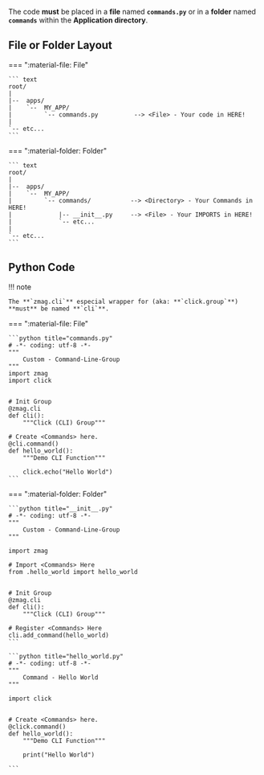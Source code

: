 The code **must** be placed in a **file** named **`commands.py`** or in a **folder** named **`commands`** within the **Application directory**.

## File or Folder **Layout**

=== ":material-file: File"

    ``` text
    root/
    |
    |--  apps/
    |    `--  MY_APP/
    |         `-- commands.py          --> <File> - Your code in HERE!
    |
    `-- etc...
    ```

=== ":material-folder: Folder"

    ``` text
    root/
    |
    |--  apps/
    |    `--  MY_APP/
    |         `-- commands/           --> <Directory> - Your Commands in HERE!
    |             |-- __init__.py     --> <File> - Your IMPORTS in HERE!
    |             `-- etc...
    |
    `-- etc...
    ```

## Python **Code**

!!! note

    The **`zmag.cli`** especial wrapper for (aka: **`click.group`**) **must** be named **`cli`**.

=== ":material-file: File"

    ```python title="commands.py"
    # -*- coding: utf-8 -*-
    """
        Custom - Command-Line-Group
    """
    import zmag
    import click


    # Init Group
    @zmag.cli
    def cli():
        """Click (CLI) Group"""

    # Create <Commands> here.
    @cli.command()
    def hello_world():
        """Demo CLI Function"""

        click.echo("Hello World")
    ```

=== ":material-folder: Folder"

    ```python title="__init__.py"
    # -*- coding: utf-8 -*-
    """
        Custom - Command-Line-Group
    """

    import zmag

    # Import <Commands> Here
    from .hello_world import hello_world


    # Init Group
    @zmag.cli
    def cli():
        """Click (CLI) Group"""

    # Register <Commands> Here
    cli.add_command(hello_world)
    ```

    ```python title="hello_world.py"
    # -*- coding: utf-8 -*-
    """
        Command - Hello World
    """

    import click


    # Create <Commands> here.
    @click.command()
    def hello_world():
        """Demo CLI Function"""

        print("Hello World")

    ```
